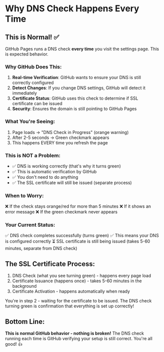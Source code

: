 # Why DNS Check Happens Every Time

## This is Normal! ✅

GitHub Pages runs a DNS check **every time** you visit the settings page. This is expected behavior.

### Why GitHub Does This:
1. **Real-time Verification**: GitHub wants to ensure your DNS is still correctly configured
2. **Detect Changes**: If you change DNS settings, GitHub will detect it immediately
3. **Certificate Status**: GitHub uses this check to determine if SSL certificate can be issued
4. **Security**: Ensures the domain is still pointing to GitHub Pages

### What You're Seeing:
1. Page loads → "DNS Check in Progress" (orange warning)
2. After 2-5 seconds → Green checkmark appears
3. This happens EVERY time you refresh the page

### This is NOT a Problem:
- ✅ DNS is working correctly (that's why it turns green)
- ✅ This is automatic verification by GitHub
- ✅ You don't need to do anything
- ✅ The SSL certificate will still be issued (separate process)

### When to Worry:
❌ If the check stays orange/red for more than 5 minutes
❌ If it shows an error message
❌ If the green checkmark never appears

### Your Current Status:
✅ DNS check completes successfully (turns green)
✅ This means your DNS is configured correctly
⏳ SSL certificate is still being issued (takes 5-60 minutes, separate from DNS check)

## The SSL Certificate Process:
1. DNS Check (what you see turning green) - happens every page load
2. Certificate Issuance (happens once) - takes 5-60 minutes in the background
3. Certificate Activation - happens automatically when ready

You're in step 2 - waiting for the certificate to be issued. The DNS check turning green is confirmation that everything is set up correctly!

## Bottom Line:
**This is normal GitHub behavior - nothing is broken!** The DNS check running each time is GitHub verifying your setup is still correct. You're all good! 👍
